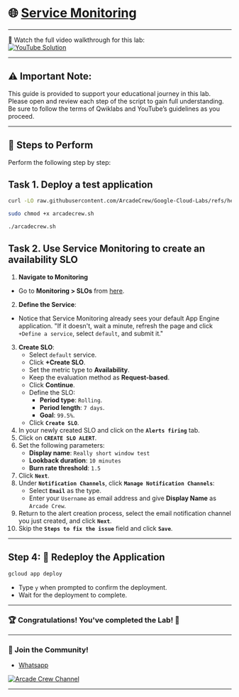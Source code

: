 # 🌐 [Service Monitoring](https://www.cloudskillsboost.google/focuses/19476?parent=catalog)

--- 

🎥 Watch the full video walkthrough for this lab:  
[![YouTube Solution](https://img.shields.io/badge/YouTube-Watch%20Solution-red?style=flat&logo=youtube)](https://www.youtube.com/watch?v=wjSrI-UHmM8)

---
## ⚠️ **Important Note:**
This guide is provided to support your educational journey in this lab. Please open and review each step of the script to gain full understanding. Be sure to follow the terms of Qwiklabs and YouTube’s guidelines as you proceed.

---

## 🚀 Steps to Perform
Perform the following step by step:  

## Task 1. Deploy a test application

```bash
curl -LO raw.githubusercontent.com/ArcadeCrew/Google-Cloud-Labs/refs/heads/main/Multiple%20VPC%20Networks/arcadecrew.sh

sudo chmod +x arcadecrew.sh

./arcadecrew.sh
```

## Task 2. Use Service Monitoring to create an availability SLO

1. **Navigate to Monitoring**
  - Go to **Monitoring > SLOs** from [here](https://console.cloud.google.com/monitoring/slos).
2. **Define the Service**:
  - Notice that Service Monitoring already sees your default App Engine application. "If it doesn't, wait a minute, refresh the page and click `+Define a service`, select `default`, and submit it."
3. **Create SLO**:
   - Select `default` service.
   - Click **+Create SLO**.
   - Set the metric type to **Availability**.
   - Keep the evaluation method as **Request-based**.
   - Click **Continue**.
   - Define the SLO:
     - **Period type**: `Rolling`.
     - **Period length**: `7 days`.
     - **Goal**: `99.5%`.
   - Click **`Create SLO`**.
2. In your newly created SLO and click on the **`Alerts firing`** tab.
3. Click on **`CREATE SLO ALERT`**.
4. Set the following parameters:
   - **Display name**: `Really short window test`
   - **Lookback duration**: `10 minutes`
   - **Burn rate threshold**: `1.5`
5. Click **`Next`**.
6. Under **`Notification Channels`**, click **`Manage Notification Channels`**:
   - Select **`Email`** as the type.
   - Enter your `Username` as email address and give **Display Name** as `Arcade Crew`.
7. Return to the alert creation process, select the email notification channel you just created, and click **`Next`**.
8. Skip the **`Steps to fix the issue`** field and click **`Save`**.

---

## Step 4: 🔄 Redeploy the Application

```bash
gcloud app deploy
```

- Type `y` when prompted to confirm the deployment.
- Wait for the deployment to complete.


---

### 🏆 Congratulations! You've completed the Lab! 🎉

---

### 🤝 Join the Community!

- [Whatsapp](https://chat.whatsapp.com/KkNEauOhBQXHdVcmqIlv9F)  

[![Arcade Crew Channel](https://img.shields.io/badge/YouTube-Arcade%20Crew-red?style=flat&logo=youtube)](https://www.youtube.com/@Arcade61432)

---